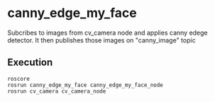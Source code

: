 # canny_edge_my_face
Subcribes to images from cv_camera node and applies canny edege detector. It then publishes those images on "canny_image" topic

## Execution
```
roscore
rosrun canny_edge_my_face canny_edge_my_face_node 
rosrun cv_camera cv_camera_node 

